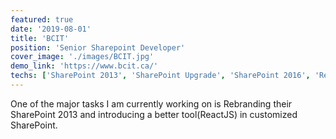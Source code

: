 ```yaml
---
featured: true
date: '2019-08-01'
title: 'BCIT'
position: 'Senior Sharepoint Developer'
cover_image: './images/BCIT.jpg'
demo_link: 'https://www.bcit.ca/'
techs: ['SharePoint 2013', 'SharePoint Upgrade', 'SharePoint 2016', 'ReactJS', 'Sass/Less']
---
```


One of the major tasks I am currently working on is Rebranding their SharePoint 2013 and introducing a better tool(ReactJS) in customized SharePoint.
